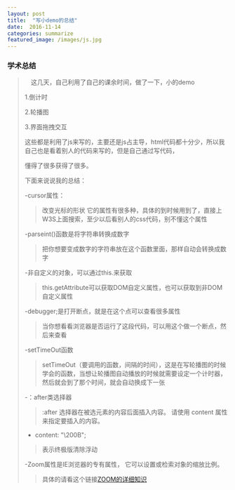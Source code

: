 ```yaml
---
layout: post
title:  "写小demo的总结"
date:  2016-11-14
categories: summarize
featured_image: /images/js.jpg
---
```


### 学术总结

>&emsp;这几天，自己利用了自己的课余时间，做了一下，小的demo
>
>1.倒计时
>
>2.轮播图
>
>3.界面拖拽交互
>
>这些都是利用了js来写的，主要还是js占主导，html代码都十分少，所以我自己也是看着别人的代码来写的，但是自己通过写代码，
>
>懂得了很多获得了很多。
>
>下面来说说我的总结：
>
>-cursor属性：
>>改变光标的形状
>>它的属性有很多种，具体的到时候用到了，直接上W3S上面搜索，至少以后看别人的css代码，别不懂这个属性
>
>-parseint()函数是将字符串转换成数字
>>把你想要变成数字的字符串放在这个函数里面，那样自动会转换成数字
>
>-非自定义的对象，可以通过this.来获取
>>this.getAttribute可以获取DOM自定义属性，也可以获取到非DOM自定义属性
>
>-debugger;是打开断点，就是在这个点可以查看很多属性
>>当你想看看浏览器是否运行了这段代码，可以用这个做一个断点，然后来查看
>
>-setTimeOut函数
>>setTimeOut（要调用的函数，间隔的时间），这是在写轮播图的时候学会的函数，当想让轮播图自动播放的时候就需要设定一个计时器，
>>然后就会到了那个时间，就会自动换成下一张
>
>-：after类选择器
>>:after 选择器在被选元素的内容后面插入内容。
>>请使用 content 属性来指定要插入的内容。
>
>- content: "\200B";
>>表示终极版清除浮动
>
>-Zoom属性是IE浏览器的专有属性， 它可以设置或检索对象的缩放比例。
>>具体的请看这个链接[ZOOM的详细知识](http://blog.csdn.net/u010313768/article/details/47067593)
>


